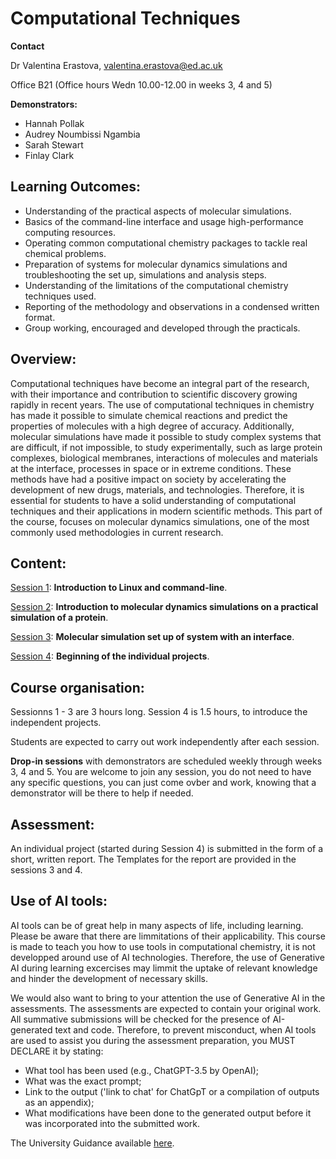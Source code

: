 # Computational Techniques

**Contact**

Dr Valentina Erastova, valentina.erastova@ed.ac.uk

Office B21 (Office hours Wedn 10.00-12.00 in weeks 3, 4 and 5)


**Demonstrators:**

- Hannah Pollak
- Audrey Noumbissi Ngambia
- Sarah Stewart
- Finlay Clark


## Learning Outcomes:

-	Understanding of the practical aspects of molecular simulations.
-	Basics of the command-line interface and usage high-performance computing resources.
-	Operating common computational chemistry packages to tackle real chemical problems.
-	Preparation of systems for molecular dynamics simulations and troubleshooting the set up, simulations and analysis steps.
-	Understanding of the limitations of the computational chemistry techniques used.
-	Reporting of the methodology and observations in a condensed written format.
-	Group working, encouraged and developed through the practicals.


## Overview:

Computational techniques have become an integral part of the research, with their importance and contribution to scientific discovery growing rapidly in recent years. The use of computational techniques in chemistry has made it possible to simulate chemical reactions and predict the properties of molecules with a high degree of accuracy. Additionally, molecular simulations have made it possible to study complex systems that are difficult, if not impossible, to study experimentally, such as large protein complexes, biological membranes, interactions of molecules and materials at the interface, processes in space or in extreme conditions. These methods have had a positive impact on society by accelerating the development of new drugs, materials, and technologies. Therefore, it is essential for students to have a solid understanding of computational techniques and their applications in modern scientific methods. This part of the course, focuses on molecular dynamics simulations, one of the most commonly used methodologies in current research. 


## Content:

[Session 1](./Intro2BASH.md): **Introduction to Linux and command-line**.

[Session 2](../Session2/Day2_Protein_Sims.md): **Introduction to molecular dynamics simulations on a practical simulation of a protein**.

[Session 3](../Session3/MMT_acid.md): **Molecular simulation set up of system with an interface**.

[Session 4](../Session4/Projects.md): **Beginning of the individual projects**.


## Course organisation:

Sessionns 1 - 3 are 3 hours long. Session 4 is 1.5 hours, to introduce the independent projects.

Students are expected to carry out work independently after each session. 

**Drop-in sessions** with demonstrators are scheduled weekly through weeks 3, 4 and 5. You are welcome to join any session, you do not need to have any specific questions, you can just come ovber and work, knowing that a demonstrator will be there to help if needed. 


## Assessment:

An individual project (started during Session 4) is submitted in the form of a short, written report. The Templates for the report are provided in the sessions 3 and 4.


## Use of AI tools:

AI tools can be of great help in many aspects of life, including learning. Please be aware that there are limmitations of their applicability. This course is made to teach you how to use tools in computational chemistry, it is not developped around use of AI technologies. Therefore, the use of Generative AI during learning excercises may limmit the uptake of relevant knowledge and hinder the development of necessary skills.
 
We would also want to bring to your attention the use of Generative AI in the assessments. The assessments are expected to contain your original work. All summative submissions will be checked for the presence of AI-generated text and code. Therefore, to prevent misconduct, when AI tools are used to assist you during the assessment preparation, you MUST DECLARE it by stating:

*  What tool has been used (e.g., ChatGPT-3.5 by OpenAI);
*  What was the exact prompt;
*  Link to the output ('link to chat' for ChatGpT or a compilation of outputs as an appendix);
*  What modifications have been done to the generated output before it was incorporated into the submitted work.

The University Guidance available [here](https://www.ed.ac.uk/sites/default/files/atoms/files/universityguidanceforstudentsonworkingwithgenerativeai.pdf).

